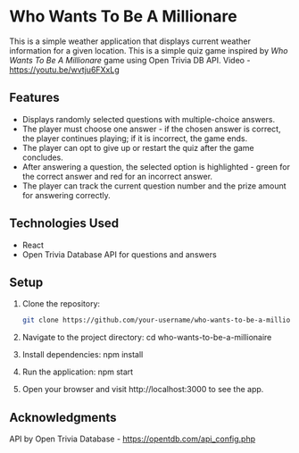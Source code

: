 # Who Wants To Be A Millionare

This is a simple weather application that displays current weather information for a given location. 
This is a simple quiz game inspired by _Who Wants To Be A Millionare_ game using Open Trivia DB API. Video - https://youtu.be/wvtju6FXxLg

## Features

- Displays randomly selected questions with multiple-choice answers.
- The player must choose one answer - if the chosen answer is correct, the player continues playing; if it is incorrect, the game ends.
- The player can opt to give up or restart the quiz after the game concludes.
- After answering a question, the selected option is highlighted - green for the correct answer and red for an incorrect answer.
- The player can track the current question number and the prize amount for answering correctly.

## Technologies Used

- React
- Open Trivia Database API for questions and answers

## Setup

1. Clone the repository:

   ```bash
   git clone https://github.com/your-username/who-wants-to-be-a-millionaire.git

2. Navigate to the project directory:
  cd who-wants-to-be-a-millionaire

4. Install dependencies:
  npm install

5. Run the application:
   npm start

7. Open your browser and visit http://localhost:3000 to see the app.

## Acknowledgments
API by Open Trivia Database - https://opentdb.com/api_config.php
